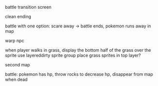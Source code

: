 

battle transition screen

clean ending 

battle with one option: scare away -> battle ends, pokemon runs away in map

warp npc



when player walks in grass, display the bottom half of the grass over the sprite
use layereddirty sprite group
place grass sprites in top layer?


second map

battle: pokemon has hp, throw rocks to decrease hp, disappear from map when dead